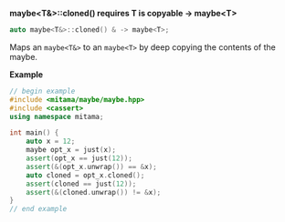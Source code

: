 **maybe&lt;T&&gt;::cloned() requires T is copyable -> maybe&lt;T&gt;**

```cpp
auto maybe<T&>::cloned() & -> maybe<T>;
```

Maps an `maybe<T&>` to an `maybe<T>` by deep copying the contents of the maybe.

**Example**

```cpp
// begin example
#include <mitama/maybe/maybe.hpp>
#include <cassert>
using namespace mitama;

int main() {
    auto x = 12;
    maybe opt_x = just(x);
    assert(opt_x == just(12));
    assert(&(opt_x.unwrap()) == &x);
    auto cloned = opt_x.cloned();
    assert(cloned == just(12));
    assert(&(cloned.unwrap()) != &x);
}
// end example
```
